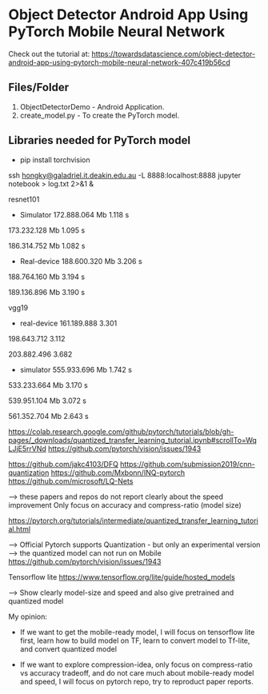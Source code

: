 # Object Detector Android App Using PyTorch Mobile Neural Network

Check out the tutorial at: https://towardsdatascience.com/object-detector-android-app-using-pytorch-mobile-neural-network-407c419b56cd



## Files/Folder
 1. ObjectDetectorDemo - Android Application.
 2. create_model.py - To create the PyTorch model.


## Libraries needed for PyTorch model

- pip install torchvision


ssh hongky@galadriel.it.deakin.edu.au -L 8888:localhost:8888
jupyter notebook > log.txt 2>&1 &








resnet101

- Simulator
172.888.064 Mb
1.118 s

173.232.128 Mb
1.095 s

186.314.752 Mb
1.082 s


- Real-device
188.600.320 Mb
3.206 s

188.764.160 Mb
3.194 s

189.136.896 Mb
3.190 s



vgg19
- real-device
161.189.888
3.301

198.643.712
3.112

203.882.496
3.682


- simulator
555.933.696 Mb
1.742 s

533.233.664 Mb
3.170 s

539.951.104 Mb
3.072 s

561.352.704 Mb
2.643 s


https://colab.research.google.com/github/pytorch/tutorials/blob/gh-pages/_downloads/quantized_transfer_learning_tutorial.ipynb#scrollTo=WqLJjE5rrVNd
https://github.com/pytorch/vision/issues/1943





https://github.com/jakc4103/DFQ
https://github.com/submission2019/cnn-quantization
https://github.com/Mxbonn/INQ-pytorch
https://github.com/microsoft/LQ-Nets

--> these papers and repos do not report clearly about the speed improvement
Only focus on accuracy and compress-ratio (model size)



https://pytorch.org/tutorials/intermediate/quantized_transfer_learning_tutorial.html

--> Official Pytorch supports Quantization - but only an experimental version
--> the quantized model can not run on Mobile
https://github.com/pytorch/vision/issues/1943




Tensorflow lite 
https://www.tensorflow.org/lite/guide/hosted_models

--> Show clearly model-size and speed and also give pretrained and quantized model 



My opinion: 

- If we want to get the mobile-ready model, I will focus on tensorflow lite first, learn how to build model on TF, learn to convert model to Tf-lite, and convert quantized model 

- If we want to explore compression-idea, only focus on compress-ratio vs accuracy tradeoff, and do not care much about mobile-ready model and speed, I will focus on pytorch repo, try to reproduct paper reports.
